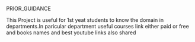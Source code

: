  PRIOR_GUIDANCE

 This Project is useful for 1st yeat students to know the domain in departments.In paricular department useful courses link either paid or free and books names and best youtube links also shared
